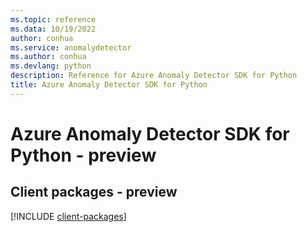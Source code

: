 ```yaml
---
ms.topic: reference
ms.data: 10/19/2022
author: conhua
ms.service: anomalydetector
ms.author: conhua
ms.devlang: python
description: Reference for Azure Anomaly Detector SDK for Python
title: Azure Anomaly Detector SDK for Python
---
```

# Azure Anomaly Detector SDK for Python - preview

## Client packages - preview
[!INCLUDE [client-packages](anomaly-detector-client-index.md)]